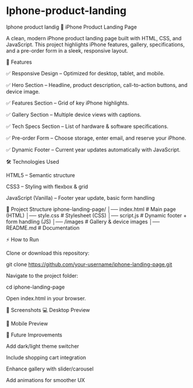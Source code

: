 # Iphone-product-landing
Iphone product landig 
📱 iPhone Product Landing Page

A clean, modern iPhone product landing page built with HTML, CSS, and JavaScript.
This project highlights iPhone features, gallery, specifications, and a pre-order form in a sleek, responsive layout.

🚀 Features

✅ Responsive Design – Optimized for desktop, tablet, and mobile.

✅ Hero Section – Headline, product description, call-to-action buttons, and device image.

✅ Features Section – Grid of key iPhone highlights.

✅ Gallery Section – Multiple device views with captions.

✅ Tech Specs Section – List of hardware & software specifications.

✅ Pre-order Form – Choose storage, enter email, and reserve your iPhone.

✅ Dynamic Footer – Current year updates automatically with JavaScript.

🛠️ Technologies Used

HTML5 – Semantic structure

CSS3 – Styling with flexbox & grid

JavaScript (Vanilla) – Footer year update, basic form handling

📂 Project Structure
iphone-landing-page/
│── index.html       # Main page (HTML)
│── style.css        # Stylesheet (CSS)
│── script.js        # Dynamic footer + form handling (JS)
│── /images          # Gallery & device images
│── README.md        # Documentation

⚡ How to Run

Clone or download this repository:

git clone https://github.com/your-username/iphone-landing-page.git


Navigate to the project folder:

cd iphone-landing-page


Open index.html in your browser.

📸 Screenshots
💻 Desktop Preview

📱 Mobile Preview

🎯 Future Improvements

Add dark/light theme switcher

Include shopping cart integration

Enhance gallery with slider/carousel

Add animations for smoother UX

